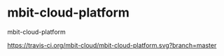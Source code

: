 mbit-cloud-platform
===================

mbit-cloud-platform

https://travis-ci.org/mbit-cloud/mbit-cloud-platform.svg?branch=master
